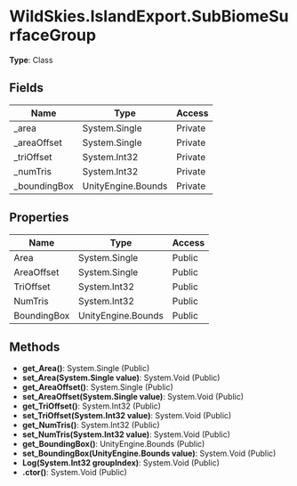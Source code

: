 ﻿# WildSkies.IslandExport.SubBiomeSurfaceGroup

**Type**: Class

## Fields

| Name | Type | Access |
|------|------|--------|
| _area | System.Single | Private |
| _areaOffset | System.Single | Private |
| _triOffset | System.Int32 | Private |
| _numTris | System.Int32 | Private |
| _boundingBox | UnityEngine.Bounds | Private |

## Properties

| Name | Type | Access |
|------|------|--------|
| Area | System.Single | Public |
| AreaOffset | System.Single | Public |
| TriOffset | System.Int32 | Public |
| NumTris | System.Int32 | Public |
| BoundingBox | UnityEngine.Bounds | Public |

## Methods

- **get_Area()**: System.Single (Public)
- **set_Area(System.Single value)**: System.Void (Public)
- **get_AreaOffset()**: System.Single (Public)
- **set_AreaOffset(System.Single value)**: System.Void (Public)
- **get_TriOffset()**: System.Int32 (Public)
- **set_TriOffset(System.Int32 value)**: System.Void (Public)
- **get_NumTris()**: System.Int32 (Public)
- **set_NumTris(System.Int32 value)**: System.Void (Public)
- **get_BoundingBox()**: UnityEngine.Bounds (Public)
- **set_BoundingBox(UnityEngine.Bounds value)**: System.Void (Public)
- **Log(System.Int32 groupIndex)**: System.Void (Public)
- **.ctor()**: System.Void (Public)

